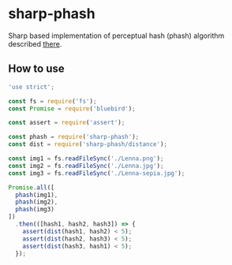 # sharp-phash

Sharp based implementation of perceptual hash (phash) algorithm described [there](http://www.hackerfactor.com/blog/?/archives/432-Looks-Like-It.html).

## How to use

```js
'use strict';

const fs = require('fs');
const Promise = require('bluebird');

const assert = require('assert');

const phash = require('sharp-phash');
const dist = require('sharp-phash/distance');

const img1 = fs.readFileSync('./Lenna.png');
const img2 = fs.readFileSync('./Lenna.jpg');
const img3 = fs.readFileSync('./Lenna-sepia.jpg');

Promise.all([
  phash(img1),
  phash(img2),
  phash(img3)
])
  .then(([hash1, hash2, hash3]) => {
    assert(dist(hash1, hash2) < 5);
    assert(dist(hash2, hash3) < 5);
    assert(dist(hash3, hash1) < 5);
  });
```
